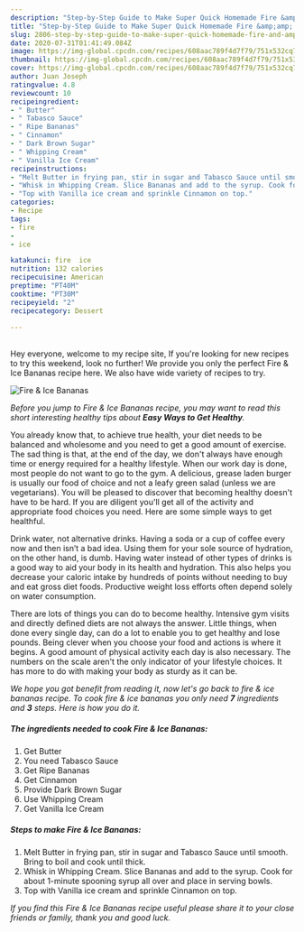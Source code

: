 ```yaml
---
description: "Step-by-Step Guide to Make Super Quick Homemade Fire &amp;amp; Ice Bananas"
title: "Step-by-Step Guide to Make Super Quick Homemade Fire &amp;amp; Ice Bananas"
slug: 2806-step-by-step-guide-to-make-super-quick-homemade-fire-and-amp-ice-bananas
date: 2020-07-31T01:41:49.084Z
image: https://img-global.cpcdn.com/recipes/608aac789f4d7f79/751x532cq70/fire-ice-bananas-recipe-main-photo.jpg
thumbnail: https://img-global.cpcdn.com/recipes/608aac789f4d7f79/751x532cq70/fire-ice-bananas-recipe-main-photo.jpg
cover: https://img-global.cpcdn.com/recipes/608aac789f4d7f79/751x532cq70/fire-ice-bananas-recipe-main-photo.jpg
author: Juan Joseph
ratingvalue: 4.8
reviewcount: 10
recipeingredient:
- " Butter"
- " Tabasco Sauce"
- " Ripe Bananas"
- " Cinnamon"
- " Dark Brown Sugar"
- " Whipping Cream"
- " Vanilla Ice Cream"
recipeinstructions:
- "Melt Butter in frying pan, stir in sugar and Tabasco Sauce until smooth. Bring to boil and cook until thick."
- "Whisk in Whipping Cream. Slice Bananas and add to the syrup. Cook for about 1-minute spooning syrup all over and place in serving bowls."
- "Top with Vanilla ice cream and sprinkle Cinnamon on top."
categories:
- Recipe
tags:
- fire
- 
- ice

katakunci: fire  ice 
nutrition: 132 calories
recipecuisine: American
preptime: "PT40M"
cooktime: "PT30M"
recipeyield: "2"
recipecategory: Dessert

---
```

<br>
Hey everyone, welcome to my recipe site, If you're looking for new recipes to try this weekend, look no further! We provide you only the perfect Fire &amp; Ice Bananas recipe here. We also have wide variety of recipes to try.
<br>


![Fire &amp; Ice Bananas](https://img-global.cpcdn.com/recipes/608aac789f4d7f79/751x532cq70/fire-ice-bananas-recipe-main-photo.jpg)

<i>Before you jump to Fire &amp; Ice Bananas recipe, you may want to read this short interesting healthy tips about <strong>Easy Ways to Get Healthy</strong>.</i>

You already know that, to achieve true health, your diet needs to be balanced and wholesome and you need to get a good amount of exercise. The sad thing is that, at the end of the day, we don't always have enough time or energy required for a healthy lifestyle. When our work day is done, most people do not want to go to the gym. A delicious, grease laden burger is usually our food of choice and not a leafy green salad (unless we are vegetarians). You will be pleased to discover that becoming healthy doesn't have to be hard. If you are diligent you'll get all of the activity and appropriate food choices you need. Here are some simple ways to get healthful.

Drink water, not alternative drinks. Having a soda or a cup of coffee every now and then isn’t a bad idea. Using them for your sole source of hydration, on the other hand, is dumb. Having water instead of other types of drinks is a good way to aid your body in its health and hydration. This also helps you decrease your caloric intake by hundreds of points without needing to buy and eat gross diet foods. Productive weight loss efforts often depend solely on water consumption.

There are lots of things you can do to become healthy. Intensive gym visits and directly defined diets are not always the answer. Little things, when done every single day, can do a lot to enable you to get healthy and lose pounds. Being clever when you choose your food and actions is where it begins. A good amount of physical activity each day is also necessary. The numbers on the scale aren't the only indicator of your lifestyle choices. It has more to do with making your body as sturdy as it can be. 


<i>We hope you got benefit from reading it, now let's go back to fire &amp; ice bananas recipe. To cook fire &amp; ice bananas you only need <strong>7</strong> ingredients and <strong>3</strong> steps. Here is how you do it.
</i>

##### The ingredients needed to cook Fire &amp; Ice Bananas:

1. Get  Butter
1. You need  Tabasco Sauce
1. Get  Ripe Bananas
1. Get  Cinnamon
1. Provide  Dark Brown Sugar
1. Use  Whipping Cream
1. Get  Vanilla Ice Cream


##### Steps to make Fire &amp; Ice Bananas:

1. Melt Butter in frying pan, stir in sugar and Tabasco Sauce until smooth. Bring to boil and cook until thick.
1. Whisk in Whipping Cream. Slice Bananas and add to the syrup. Cook for about 1-minute spooning syrup all over and place in serving bowls.
1. Top with Vanilla ice cream and sprinkle Cinnamon on top.


<i>If you find this Fire &amp; Ice Bananas recipe useful please share it to your close friends or family, thank you and good luck.</i>
